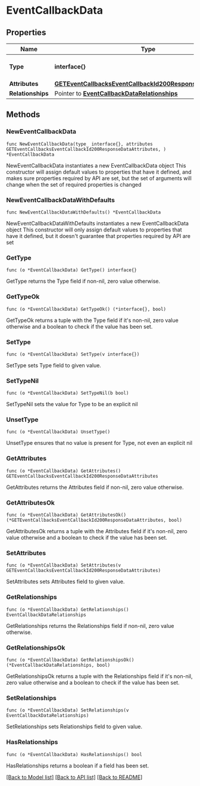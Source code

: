 # EventCallbackData

## Properties

Name | Type | Description | Notes
------------ | ------------- | ------------- | -------------
**Type** | **interface{}** | The resource&#39;s type | 
**Attributes** | [**GETEventCallbacksEventCallbackId200ResponseDataAttributes**](GETEventCallbacksEventCallbackId200ResponseDataAttributes.md) |  | 
**Relationships** | Pointer to [**EventCallbackDataRelationships**](EventCallbackDataRelationships.md) |  | [optional] 

## Methods

### NewEventCallbackData

`func NewEventCallbackData(type_ interface{}, attributes GETEventCallbacksEventCallbackId200ResponseDataAttributes, ) *EventCallbackData`

NewEventCallbackData instantiates a new EventCallbackData object
This constructor will assign default values to properties that have it defined,
and makes sure properties required by API are set, but the set of arguments
will change when the set of required properties is changed

### NewEventCallbackDataWithDefaults

`func NewEventCallbackDataWithDefaults() *EventCallbackData`

NewEventCallbackDataWithDefaults instantiates a new EventCallbackData object
This constructor will only assign default values to properties that have it defined,
but it doesn't guarantee that properties required by API are set

### GetType

`func (o *EventCallbackData) GetType() interface{}`

GetType returns the Type field if non-nil, zero value otherwise.

### GetTypeOk

`func (o *EventCallbackData) GetTypeOk() (*interface{}, bool)`

GetTypeOk returns a tuple with the Type field if it's non-nil, zero value otherwise
and a boolean to check if the value has been set.

### SetType

`func (o *EventCallbackData) SetType(v interface{})`

SetType sets Type field to given value.


### SetTypeNil

`func (o *EventCallbackData) SetTypeNil(b bool)`

 SetTypeNil sets the value for Type to be an explicit nil

### UnsetType
`func (o *EventCallbackData) UnsetType()`

UnsetType ensures that no value is present for Type, not even an explicit nil
### GetAttributes

`func (o *EventCallbackData) GetAttributes() GETEventCallbacksEventCallbackId200ResponseDataAttributes`

GetAttributes returns the Attributes field if non-nil, zero value otherwise.

### GetAttributesOk

`func (o *EventCallbackData) GetAttributesOk() (*GETEventCallbacksEventCallbackId200ResponseDataAttributes, bool)`

GetAttributesOk returns a tuple with the Attributes field if it's non-nil, zero value otherwise
and a boolean to check if the value has been set.

### SetAttributes

`func (o *EventCallbackData) SetAttributes(v GETEventCallbacksEventCallbackId200ResponseDataAttributes)`

SetAttributes sets Attributes field to given value.


### GetRelationships

`func (o *EventCallbackData) GetRelationships() EventCallbackDataRelationships`

GetRelationships returns the Relationships field if non-nil, zero value otherwise.

### GetRelationshipsOk

`func (o *EventCallbackData) GetRelationshipsOk() (*EventCallbackDataRelationships, bool)`

GetRelationshipsOk returns a tuple with the Relationships field if it's non-nil, zero value otherwise
and a boolean to check if the value has been set.

### SetRelationships

`func (o *EventCallbackData) SetRelationships(v EventCallbackDataRelationships)`

SetRelationships sets Relationships field to given value.

### HasRelationships

`func (o *EventCallbackData) HasRelationships() bool`

HasRelationships returns a boolean if a field has been set.


[[Back to Model list]](../README.md#documentation-for-models) [[Back to API list]](../README.md#documentation-for-api-endpoints) [[Back to README]](../README.md)


